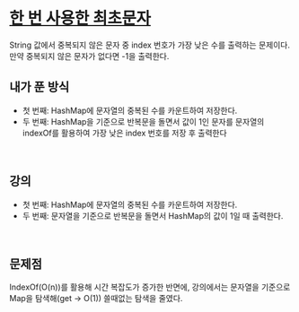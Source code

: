 # [한 번 사용한 최초문자](https://github.com/malvr00/Java-algorithm/blob/master/lecture2/stap2/stap2-1/src/Main.java)

String 값에서 중복되지 않은 문자 중 index 번호가 가장 낮은 수를 출력하는 문제이다. 만약 중복되지 않은 문자가 없다면 -1을 출력한다.<br/>

## 내가 푼 방식
* 첫 번째: HashMap에 문자열의 중복된 수를 카운트하여 저장한다.
* 두 번째: HashMap을 기준으로 반복문을 돌면서 값이 1인 문자를 문자열의 indexOf를 활용하여 가장 낮은 index 번호를 저장 후 출력한다


<br/>

## 강의
* 첫 번째: HashMap에 문자열의 중복된 수를 카운트하여 저장한다.
* 두 번째: 문자열을 기준으로 반복문을 돌면서 HashMap의 값이 1일 때 출력한다.

<br/>

## 문제점
IndexOf(O(n))를 활용해 시간 복잡도가 증가한 반면에, 강의에서는 문자열을 기준으로 Map을 탐색해(get -> O(1)) 쓸때없는 탐색을 줄였다.

